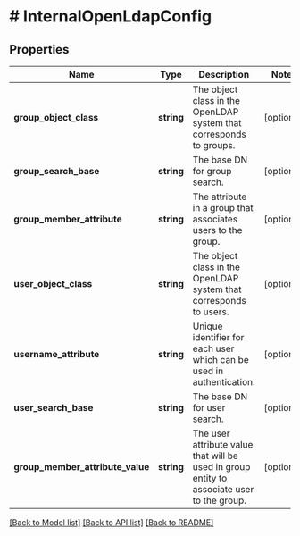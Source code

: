 # # InternalOpenLdapConfig

## Properties

Name | Type | Description | Notes
------------ | ------------- | ------------- | -------------
**group_object_class** | **string** | The object class in the OpenLDAP system that corresponds to groups. | [optional]
**group_search_base** | **string** | The base DN for group search. | [optional]
**group_member_attribute** | **string** | The attribute in a group that associates users to the group. | [optional]
**user_object_class** | **string** | The object class in the OpenLDAP system that corresponds to users. | [optional]
**username_attribute** | **string** | Unique identifier for each user which can be used in authentication. | [optional]
**user_search_base** | **string** | The base DN for user search. | [optional]
**group_member_attribute_value** | **string** | The user attribute value that will be used in group entity to associate user to the group. | [optional]

[[Back to Model list]](../../README.md#models) [[Back to API list]](../../README.md#endpoints) [[Back to README]](../../README.md)
